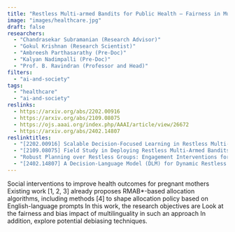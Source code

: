```yaml
---
title: "Restless Multi-armed Bandits for Public Health – Fairness in Multilingual Settings"
image: "images/healthcare.jpg"
draft: false
researchers:
  - "Chandrasekar Subramanian (Research Advisor)"
  - "Gokul Krishnan (Research Scientist)"
  - "Ambreesh Parthasarathy (Pre-Doc)"
  - "Kalyan Nadimpalli (Pre-Doc)"
  - "Prof. B. Ravindran (Professor and Head)"
filters:
  - "ai-and-society"
tags:
  - "healthcare"
  - "ai-and-society"
reslinks:
  - https://arxiv.org/abs/2202.00916
  - https://arxiv.org/abs/2109.08075
  - https://ojs.aaai.org/index.php/AAAI/article/view/26672
  - https://arxiv.org/abs/2402.14807
reslinktitles: 
  - "[2202.00916] Scalable Decision-Focused Learning in Restless Multi-Armed Bandits with Application to Maternal and Child Health"
  - "[2109.08075] Field Study in Deploying Restless Multi-Armed Bandits: Assisting Non-Profits in Improving Maternal and Child Health"
  - "Robust Planning over Restless Groups: Engagement Interventions for a Large-Scale Maternal Telehealth Program | Proceedings of the AAAI Conference on Artificial Intelligence"
  - "[2402.14807] A Decision-Language Model (DLM) for Dynamic Restless Multi-Armed Bandit Tasks in Public Health"
---
```


Social interventions to improve health outcomes for pregnant mothers
Existing work [1, 2, 3] already proposes RMAB*-based allocation algorithms, including methods [4] to shape allocation policy based on English-language prompts
In this work, the research objectives are
Look at the fairness and bias impact of multilinguality in such an approach
In addition, explore potential debiasing techniques. 

